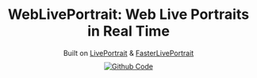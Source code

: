 <div style="display: flex; justify-content: center; align-items: center; text-align: center;">
  <div>
    <h1>WebLivePortrait: Web Live Portraits in Real Time</h1>
    <span>Built on <a href="https://github.com/KwaiVGI/LivePortrait">LivePortrait</a> & <a href="https://github.com/warmshao/FasterLivePortrait">
    FasterLivePortrait</a></span>
    <div style="display: flex; justify-content: center; align-items: center; text-align: center; margin-top: 10px;">
      <a href="https://github.com/SiyaYan1222/WebLivePortrait">
        <img src="https://img.shields.io/badge/Github-Code-blue" alt="Github Code">
      </a>
    </div>
  </div>
</div>
